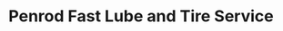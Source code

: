 ---
title: "Penrod Fast Lube and Tire Service"
url: /murchison/penrod-fast-lube-and-tire-service/
shop: Reifen
---